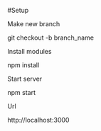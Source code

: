 #Setup

Make new branch

git checkout -b branch_name

Install modules

npm install

Start server

npm start

Url

http://localhost:3000
